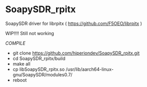 # SoapySDR_rpitx
SoapySDR driver for librpitx ( https://github.com/F5OEO/librpitx )

WIP!!!! 
Still not working

*COMPILE*
- git clone https://github.com/hiperiondev/SoapySDR_rpitx.git
- cd SoapySDR_rpitx/build
- make all
- cp libSoapySDR_rpitx.so /usr/lib/aarch64-linux-gnu/SoapySDR/modules0.7/
- reboot
